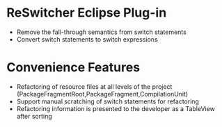 
# ReSwitcher Eclipse Plug-in

* Remove the fall-through semantics from switch statements
* Convert switch statements to switch expressions

# Convenience Features

* Refactoring of resource files at all levels of the project (PackageFragmentRoot,PackageFragment,CompilationUnit)
* Support manual scratching of switch statements for refactoring
* Refactoring information is presented to the developer as a TableView after sorting
